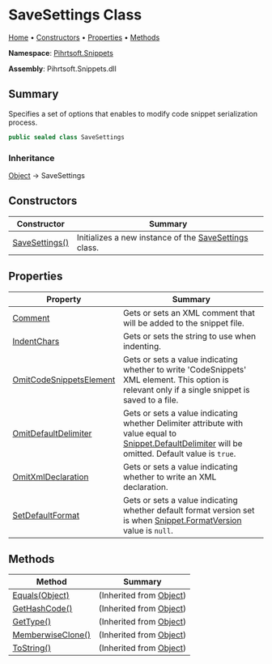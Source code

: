 <a name="_top"></a>

# SaveSettings Class

[Home](../../../README.md#_top) &#x2022; [Constructors](#constructors) &#x2022; [Properties](#properties) &#x2022; [Methods](#methods)

**Namespace**: [Pihrtsoft.Snippets](../README.md#_top)

**Assembly**: Pihrtsoft\.Snippets\.dll

## Summary

Specifies a set of options that enables to modify code snippet serialization process\.

```csharp
public sealed class SaveSettings
```

### Inheritance

[Object](https://docs.microsoft.com/en-us/dotnet/api/system.object) &#x2192; SaveSettings

## Constructors

| Constructor | Summary |
| ----------- | ------- |
| [SaveSettings()](-ctor/README.md#_top) | Initializes a new instance of the [SaveSettings](#_top) class\. |

## Properties

| Property | Summary |
| -------- | ------- |
| [Comment](Comment/README.md#_top) | Gets or sets an XML comment that will be added to the snippet file\. |
| [IndentChars](IndentChars/README.md#_top) | Gets or sets the string to use when indenting\. |
| [OmitCodeSnippetsElement](OmitCodeSnippetsElement/README.md#_top) | Gets or sets a value indicating whether to write 'CodeSnippets' XML element\. This option is relevant only if a single snippet is saved to a file\. |
| [OmitDefaultDelimiter](OmitDefaultDelimiter/README.md#_top) | Gets or sets a value indicating whether Delimiter attribute with value equal to [Snippet.DefaultDelimiter](../Snippet/DefaultDelimiter/README.md#_top) will be omitted\. Default value is `true`\. |
| [OmitXmlDeclaration](OmitXmlDeclaration/README.md#_top) | Gets or sets a value indicating whether to write an XML declaration\. |
| [SetDefaultFormat](SetDefaultFormat/README.md#_top) | Gets or sets a value indicating whether default format version set is when [Snippet.FormatVersion](../Snippet/FormatVersion/README.md#_top) value is `null`\. |

## Methods

| Method | Summary |
| ------ | ------- |
| [Equals(Object)](https://docs.microsoft.com/en-us/dotnet/api/system.object.equals) |  \(Inherited from [Object](https://docs.microsoft.com/en-us/dotnet/api/system.object)\) |
| [GetHashCode()](https://docs.microsoft.com/en-us/dotnet/api/system.object.gethashcode) |  \(Inherited from [Object](https://docs.microsoft.com/en-us/dotnet/api/system.object)\) |
| [GetType()](https://docs.microsoft.com/en-us/dotnet/api/system.object.gettype) |  \(Inherited from [Object](https://docs.microsoft.com/en-us/dotnet/api/system.object)\) |
| [MemberwiseClone()](https://docs.microsoft.com/en-us/dotnet/api/system.object.memberwiseclone) |  \(Inherited from [Object](https://docs.microsoft.com/en-us/dotnet/api/system.object)\) |
| [ToString()](https://docs.microsoft.com/en-us/dotnet/api/system.object.tostring) |  \(Inherited from [Object](https://docs.microsoft.com/en-us/dotnet/api/system.object)\) |

